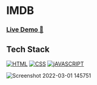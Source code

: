 # IMDB

### <a href=https://saikumar-27.github.io/Black_jack_Game/ target="_blank">**Live Demo 🚀**</a>

## Tech Stack

[![HTML](https://img.shields.io/badge/HTML5-E34F26?style=for-the-badge&logo=html5&logoColor=white)](https://www.w3schools.com/html/)
[![CSS](https://img.shields.io/badge/CSS3-1572B6?style=for-the-badge&logo=css3&logoColor=white)](https://www.w3schools.com/css/)
[![jAVASCRIPT](https://img.shields.io/badge/JavaScript-323330?style=for-the-badge&logo=javascript&logoColor=F7DF1E)](https://developer.mozilla.org/en-US/docs/Web/JavaScript)


![Screenshot 2022-03-01 145751](https://user-images.githubusercontent.com/77429211/156142460-14474fe0-90ae-4253-b892-43aae37d8876.png)


